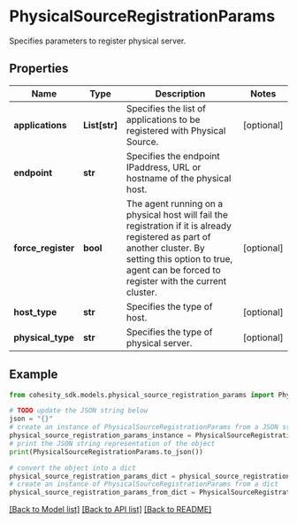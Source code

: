 # PhysicalSourceRegistrationParams

Specifies parameters to register physical server.

## Properties

Name | Type | Description | Notes
------------ | ------------- | ------------- | -------------
**applications** | **List[str]** | Specifies the list of applications to be registered with Physical Source. | [optional] 
**endpoint** | **str** | Specifies the endpoint IPaddress, URL or hostname of the physical host. | 
**force_register** | **bool** | The agent running on a physical host will fail the registration if it is already registered as part of another cluster. By setting this option to true, agent can be forced to register with the current cluster. | [optional] 
**host_type** | **str** | Specifies the type of host. | [optional] 
**physical_type** | **str** | Specifies the type of physical server. | [optional] 

## Example

```python
from cohesity_sdk.models.physical_source_registration_params import PhysicalSourceRegistrationParams

# TODO update the JSON string below
json = "{}"
# create an instance of PhysicalSourceRegistrationParams from a JSON string
physical_source_registration_params_instance = PhysicalSourceRegistrationParams.from_json(json)
# print the JSON string representation of the object
print(PhysicalSourceRegistrationParams.to_json())

# convert the object into a dict
physical_source_registration_params_dict = physical_source_registration_params_instance.to_dict()
# create an instance of PhysicalSourceRegistrationParams from a dict
physical_source_registration_params_from_dict = PhysicalSourceRegistrationParams.from_dict(physical_source_registration_params_dict)
```
[[Back to Model list]](../README.md#documentation-for-models) [[Back to API list]](../README.md#documentation-for-api-endpoints) [[Back to README]](../README.md)


